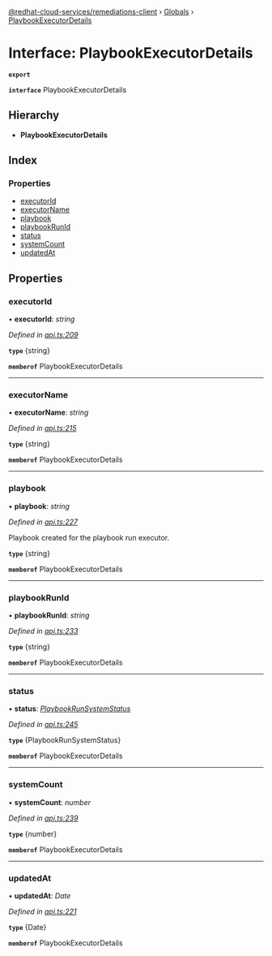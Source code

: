 [@redhat-cloud-services/remediations-client](../README.md) › [Globals](../globals.md) › [PlaybookExecutorDetails](playbookexecutordetails.md)

# Interface: PlaybookExecutorDetails

**`export`** 

**`interface`** PlaybookExecutorDetails

## Hierarchy

* **PlaybookExecutorDetails**

## Index

### Properties

* [executorId](playbookexecutordetails.md#executorid)
* [executorName](playbookexecutordetails.md#executorname)
* [playbook](playbookexecutordetails.md#playbook)
* [playbookRunId](playbookexecutordetails.md#playbookrunid)
* [status](playbookexecutordetails.md#status)
* [systemCount](playbookexecutordetails.md#systemcount)
* [updatedAt](playbookexecutordetails.md#updatedat)

## Properties

###  executorId

• **executorId**: *string*

*Defined in [api.ts:209](https://github.com/RedHatInsights/javascript-clients/blob/master/packages/remediations/api.ts#L209)*

**`type`** {string}

**`memberof`** PlaybookExecutorDetails

___

###  executorName

• **executorName**: *string*

*Defined in [api.ts:215](https://github.com/RedHatInsights/javascript-clients/blob/master/packages/remediations/api.ts#L215)*

**`type`** {string}

**`memberof`** PlaybookExecutorDetails

___

###  playbook

• **playbook**: *string*

*Defined in [api.ts:227](https://github.com/RedHatInsights/javascript-clients/blob/master/packages/remediations/api.ts#L227)*

Playbook created for the playbook run executor.

**`type`** {string}

**`memberof`** PlaybookExecutorDetails

___

###  playbookRunId

• **playbookRunId**: *string*

*Defined in [api.ts:233](https://github.com/RedHatInsights/javascript-clients/blob/master/packages/remediations/api.ts#L233)*

**`type`** {string}

**`memberof`** PlaybookExecutorDetails

___

###  status

• **status**: *[PlaybookRunSystemStatus](../enums/playbookrunsystemstatus.md)*

*Defined in [api.ts:245](https://github.com/RedHatInsights/javascript-clients/blob/master/packages/remediations/api.ts#L245)*

**`type`** {PlaybookRunSystemStatus}

**`memberof`** PlaybookExecutorDetails

___

###  systemCount

• **systemCount**: *number*

*Defined in [api.ts:239](https://github.com/RedHatInsights/javascript-clients/blob/master/packages/remediations/api.ts#L239)*

**`type`** {number}

**`memberof`** PlaybookExecutorDetails

___

###  updatedAt

• **updatedAt**: *Date*

*Defined in [api.ts:221](https://github.com/RedHatInsights/javascript-clients/blob/master/packages/remediations/api.ts#L221)*

**`type`** {Date}

**`memberof`** PlaybookExecutorDetails
